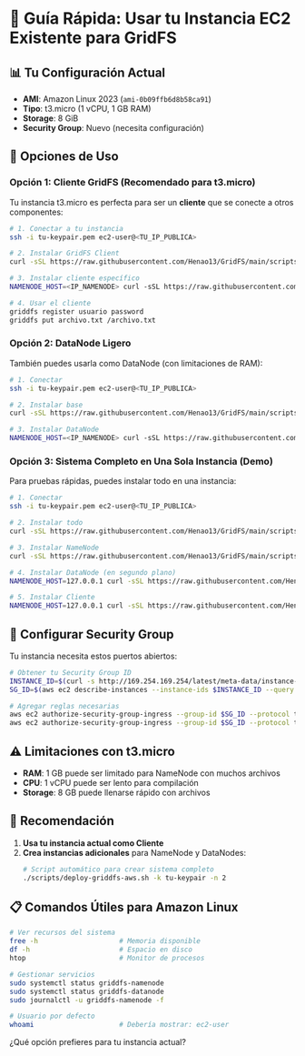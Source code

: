 # 🚀 Guía Rápida: Usar tu Instancia EC2 Existente para GridFS

## 📊 **Tu Configuración Actual**
- **AMI**: Amazon Linux 2023 (`ami-0b09ffb6d8b58ca91`)
- **Tipo**: t3.micro (1 vCPU, 1 GB RAM)
- **Storage**: 8 GiB
- **Security Group**: Nuevo (necesita configuración)

## 🎯 **Opciones de Uso**

### **Opción 1: Cliente GridFS (Recomendado para t3.micro)**
Tu instancia t3.micro es perfecta para ser un **cliente** que se conecte a otros componentes:

```bash
# 1. Conectar a tu instancia
ssh -i tu-keypair.pem ec2-user@<TU_IP_PUBLICA>

# 2. Instalar GridFS Client
curl -sSL https://raw.githubusercontent.com/Henao13/GridFS/main/scripts/install-base.sh | bash

# 3. Instalar cliente específico  
NAMENODE_HOST=<IP_NAMENODE> curl -sSL https://raw.githubusercontent.com/Henao13/GridFS/main/scripts/install-client.sh | bash

# 4. Usar el cliente
griddfs register usuario password
griddfs put archivo.txt /archivo.txt
```

### **Opción 2: DataNode Ligero**
También puedes usarla como DataNode (con limitaciones de RAM):

```bash
# 1. Conectar
ssh -i tu-keypair.pem ec2-user@<TU_IP_PUBLICA>

# 2. Instalar base
curl -sSL https://raw.githubusercontent.com/Henao13/GridFS/main/scripts/install-base.sh | bash

# 3. Instalar DataNode
NAMENODE_HOST=<IP_NAMENODE> curl -sSL https://raw.githubusercontent.com/Henao13/GridFS/main/scripts/install-datanode.sh | bash
```

### **Opción 3: Sistema Completo en Una Sola Instancia (Demo)**
Para pruebas rápidas, puedes instalar todo en una instancia:

```bash
# 1. Conectar
ssh -i tu-keypair.pem ec2-user@<TU_IP_PUBLICA>

# 2. Instalar todo
curl -sSL https://raw.githubusercontent.com/Henao13/GridFS/main/scripts/install-base.sh | bash

# 3. Instalar NameNode
curl -sSL https://raw.githubusercontent.com/Henao13/GridFS/main/scripts/install-namenode.sh | bash

# 4. Instalar DataNode (en segundo plano)
NAMENODE_HOST=127.0.0.1 curl -sSL https://raw.githubusercontent.com/Henao13/GridFS/main/scripts/install-datanode.sh | bash

# 5. Instalar Cliente
NAMENODE_HOST=127.0.0.1 curl -sSL https://raw.githubusercontent.com/Henao13/GridFS/main/scripts/install-client.sh | bash
```

## 🔧 **Configurar Security Group**

Tu instancia necesita estos puertos abiertos:

```bash
# Obtener tu Security Group ID
INSTANCE_ID=$(curl -s http://169.254.169.254/latest/meta-data/instance-id)
SG_ID=$(aws ec2 describe-instances --instance-ids $INSTANCE_ID --query 'Reservations[].Instances[].SecurityGroups[].GroupId' --output text)

# Agregar reglas necesarias
aws ec2 authorize-security-group-ingress --group-id $SG_ID --protocol tcp --port 50050 --cidr 0.0.0.0/0
aws ec2 authorize-security-group-ingress --group-id $SG_ID --protocol tcp --port 50051 --cidr 0.0.0.0/0
```

## ⚠️ **Limitaciones con t3.micro**

- **RAM**: 1 GB puede ser limitado para NameNode con muchos archivos
- **CPU**: 1 vCPU puede ser lento para compilación
- **Storage**: 8 GB puede llenarse rápido con archivos

## 🚀 **Recomendación**

1. **Usa tu instancia actual como Cliente**
2. **Crea instancias adicionales** para NameNode y DataNodes:
   ```bash
   # Script automático para crear sistema completo
   ./scripts/deploy-griddfs-aws.sh -k tu-keypair -n 2
   ```

## 📋 **Comandos Útiles para Amazon Linux**

```bash
# Ver recursos del sistema
free -h                    # Memoria disponible
df -h                      # Espacio en disco
htop                       # Monitor de procesos

# Gestionar servicios
sudo systemctl status griddfs-namenode
sudo systemctl status griddfs-datanode
sudo journalctl -u griddfs-namenode -f

# Usuario por defecto
whoami                     # Debería mostrar: ec2-user
```

¿Qué opción prefieres para tu instancia actual?
